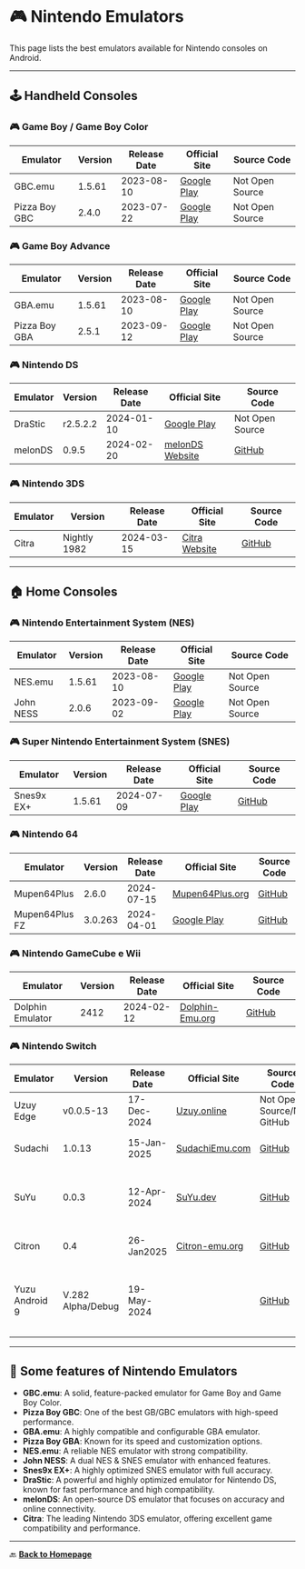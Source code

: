 # 🎮 Nintendo Emulators

This page lists the best emulators available for Nintendo consoles on Android.

---

## 🕹️ Handheld Consoles

### 🎮 Game Boy / Game Boy Color

Emulator            | Version    | Release Date | Official Site                                                   | Source Code  
--------------------|-----------|-------------|----------------------------------------------------------------|-------------  
GBC.emu            | 1.5.61     | 2023-08-10  | [Google Play](https://play.google.com/store/apps/details?id=com.explusalpha.GbcEmu) | Not Open Source  
Pizza Boy GBC      | 2.4.0      | 2023-07-22  | [Google Play](https://play.google.com/store/apps/details?id=it.dbtecno.pizzaboy) | Not Open Source  

### 🎮 Game Boy Advance

Emulator            | Version    | Release Date | Official Site                                                   | Source Code  
--------------------|-----------|-------------|----------------------------------------------------------------|-------------  
GBA.emu            | 1.5.61     | 2023-08-10  | [Google Play](https://play.google.com/store/apps/details?id=com.explusalpha.GbaEmu) | Not Open Source  
Pizza Boy GBA      | 2.5.1      | 2023-09-12  | [Google Play](https://play.google.com/store/apps/details?id=it.dbtecno.pizzaboygba) | Not Open Source  

### 🎮 Nintendo DS

Emulator            | Version    | Release Date | Official Site                                                   | Source Code  
--------------------|-----------|-------------|----------------------------------------------------------------|-------------  
DraStic            | r2.5.2.2   | 2024-01-10  | [Google Play](https://play.google.com/store/apps/details?id=com.dsemu.drastic) | Not Open Source  
melonDS            | 0.9.5      | 2024-02-20  | [melonDS Website](https://melonds.kuribo64.net/) | [GitHub](https://github.com/Arisotura/melonDS)  

### 🎮 Nintendo 3DS

Emulator            | Version    | Release Date | Official Site                                                   | Source Code  
--------------------|-----------|-------------|----------------------------------------------------------------|-------------  
Citra              | Nightly 1982 | 2024-03-15  | [Citra Website](https://citra-emu.org/) | [GitHub](https://github.com/citra-emu/citra)  

---

## 🏠 Home Consoles

### 🎮 Nintendo Entertainment System (NES)

Emulator            | Version    | Release Date | Official Site                                                   | Source Code  
--------------------|-----------|-------------|----------------------------------------------------------------|-------------  
NES.emu            | 1.5.61     | 2023-08-10  | [Google Play](https://play.google.com/store/apps/details?id=com.explusalpha.NesEmu) | Not Open Source  
John NESS          | 2.0.6      | 2023-09-02  | [Google Play](https://play.google.com/store/apps/details?id=com.johnemulators.johnness) | Not Open Source  

### 🎮 Super Nintendo Entertainment System (SNES)

Emulator            | Version    | Release Date | Official Site                                                   | Source Code  
--------------------|-----------|-------------|----------------------------------------------------------------|-------------  
Snes9x EX+         | 1.5.61     | 2024-07-09  | [Google Play](https://play.google.com/store/apps/details?id=com.explusalpha.Snes9xPlus) | [GitHub](https://github.com/snes9xgit/snes9xe)  

### 🎮 Nintendo 64

Emulator            | Version    | Release Date | Official Site                                                   | Source Code  
--------------------|-----------|-------------|----------------------------------------------------------------|-------------  
Mupen64Plus        | 2.6.0      | 2024-07-15  | [Mupen64Plus.org](https://www.mupen64plus.org/) | [GitHub](https://github.com/mupen64plus/mupen64plus-core)  
Mupen64Plus FZ     | 3.0.263    | 2024-04-01  | [Google Play](https://play.google.com/store/apps/details?id=org.mupen64plusae.v3.fzurita) | [GitHub](https://github.com/mupen64plus-ae/mupen64plus-ae)  

### 🎮 Nintendo GameCube e Wii

Emulator            | Version    | Release Date | Official Site                                                   | Source Code  
--------------------|-----------|-------------|----------------------------------------------------------------|-------------  
Dolphin Emulator   | 2412       | 2024-02-12  | [Dolphin-Emu.org](https://it.dolphin-emu.org/) | [GitHub](https://github.com/dolphin-emu/dolphin)  

### 🎮 Nintendo Switch

Emulator            | Version      | Release Date&nbsp;&nbsp;&nbsp;&nbsp; | Official Site                                                   | Source Code  | Notes
--------------------|--------------|-----------------|-----------------------------------------------------------------|--------------|--------  
Uzuy Edge          | v0.0.5-13    | 17-Dec-2024  | [Uzuy.online](https://uzuy.online/) | Not Open Source/No GitHub | A fork of Yuzu
Sudachi            | 1.0.13         | 15-Jan-2025  | [SudachiEmu.com](https://sudachiemu.com) | [GitHub](https://github.com/emuplace/sudachi.emuplace.app) | Another fork of Yuzu
SuYu               | 0.0.3      | 12-Apr-2024  | [SuYu.dev](https://suyu.dev/) | [GitHub](https://git.suyu.dev/suyu/suyu) | You guessed it, another fork of Yuzu
Citron             | 0.4               | 26-Jan2025  | [Citron-emu.org](https://citron-emu.org/) | [GitHub](https://git.citron-emu.org/Citron/Citron) | Yet another fork
Yuzu Android 9     | V.282 Alpha/Debug | 19-May-2024 | |[GitHub](https://github.com/XForYouX/Yuzu-Android-9) | Yuzu recompiled for older devices with Android 9.

---

## 🔄 Some features of Nintendo Emulators

- **GBC.emu**: A solid, feature-packed emulator for Game Boy and Game Boy Color.  
- **Pizza Boy GBC**: One of the best GB/GBC emulators with high-speed performance.  
- **GBA.emu**: A highly compatible and configurable GBA emulator.  
- **Pizza Boy GBA**: Known for its speed and customization options.  
- **NES.emu**: A reliable NES emulator with strong compatibility.  
- **John NESS**: A dual NES & SNES emulator with enhanced features.  
- **Snes9x EX+**: A highly optimized SNES emulator with full accuracy.  
- **DraStic**: A powerful and highly optimized emulator for Nintendo DS, known for fast performance and high compatibility.  
- **melonDS**: An open-source DS emulator that focuses on accuracy and online connectivity.  
- **Citra**: The leading Nintendo 3DS emulator, offering excellent game compatibility and performance.  

---

🔙 **[Back to Homepage](../index.md)**
